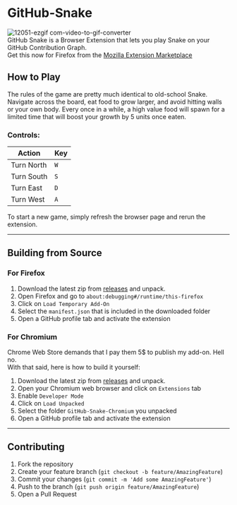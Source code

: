 # GitHub-Snake
![12051-ezgif com-video-to-gif-converter](https://github.com/user-attachments/assets/9b7b12f0-3aaa-4f8c-bde2-f935c91cfeaf)  
GitHub Snake is a Browser Extension that lets you play Snake on your GitHub Contribution Graph.   
Get this now for Firefox from the [Mozilla Extension Marketplace](https://addons.mozilla.org/en-US/firefox/addon/github-snake-game/)

## How to Play
The rules of the game are pretty much identical to old-school Snake. Navigate across the board, eat food to grow larger, and avoid hitting walls or your own body. Every once in a while, a high value food will spawn for a limited time that will boost your growth by 5 units once eaten. 
### Controls: 
| **Action**          | **Key**            |
|----------------------|--------------------|
| Turn North           | `W`  |
| Turn South           | `S`  |
| Turn East            | `D`  |
| Turn West            | `A`  |
 
To start a new game, simply refresh the browser page and rerun the extension.

___
## Building from Source
### For Firefox 
1. Download the latest zip from [releases](https://github.com/TreacherousDev/GitHub-Snake/releases) and unpack.
2. Open Firefox and go to `about:debugging#/runtime/this-firefox`
3. Click on `Load Temporary Add-On`
4. Select the `manifest.json` that is included in the downloaded folder
5. Open a GitHub profile tab and activate the extension


### For Chromium
Chrome Web Store demands that I pay them 5$ to publish my add-on. Hell no.  
With that said, here is how to build it yourself:
1. Download the latest zip from [releases](https://github.com/TreacherousDev/GitHub-Snake/releases) and unpack.
2. Open your Chromium web browser and click on `Extensions` tab
3. Enable `Developer Mode`
4. Click on `Load Unpacked`
5. Select the folder `GitHub-Snake-Chromium` you unpacked
6. Open a GitHub profile tab and activate the extension

___
## Contributing

1. Fork the repository
2. Create your feature branch (`git checkout -b feature/AmazingFeature`)
3. Commit your changes (`git commit -m 'Add some AmazingFeature'`)
4. Push to the branch (`git push origin feature/AmazingFeature`)
5. Open a Pull Request
